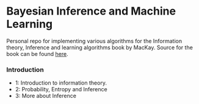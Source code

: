 # Bayesian Inference and Machine Learning

Personal repo for implementing various algorithms for the Information theory, Inference and learning algorithms book by MacKay. Source for the book can be found [here](https://www.inference.org.uk/itprnn/book.pdf).

### Introduction 
- 1: Introduction to information theory. 
- 2: Probability, Entropy and Inference
- 3: More about Inference
